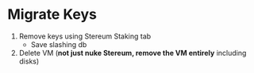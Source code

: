 # Migrate Keys

1. Remove keys using Stereum Staking tab
   - Save slashing db
2. Delete VM (**not just nuke Stereum, remove the VM entirely** including disks)
